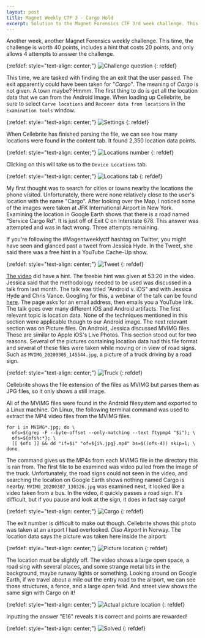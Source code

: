 ```yaml
---
layout: post
title: Magnet Weekly CTF 3 - Cargo Hold 
excerpt: Solution to the Magnet Forensics CTF 3rd week challenge. This challenge asks us to find a specific exit number the user of the phone passed by. The most difficult and fun challenge yet!
---
```


Another week, another Magnet Forensics weekly challenge. This time, the challenge is worth 40 points, includes a hint that costs 20 points, and only allows 4 attempts to answer the challenge.

{:refdef: style="text-align: center;"}
![Challenge question](https://starwarsfan2099.github.io/public/2020-10-22/question.JPG)
{: refdef}

This time, we are tasked with finding the an exit that the user passed. The exit apparently could have been taken for "*Cargo*". The meaning of *Cargo* is not given. A town maybe? Hmmm. The first thing to do is get all the location data that we can from the Android image. When loading up Cellebrite, be sure to select `Carve locations` and `Recover data from locations` in the `Examination tools` window. 

{:refdef: style="text-align: center;"}
![Settings](https://starwarsfan2099.github.io/public/2020-10-22/location_settings.JPG)
{: refdef}

When Cellebrite has finished parsing the file, we can see how many locations were found in the content tab. It found 2,350 location data points.

{:refdef: style="text-align: center;"}
![Locations number](https://starwarsfan2099.github.io/public/2020-10-22/locations_tab.JPG)
{: refdef}

Clicking on this will take us to the `Device Locations` tab.

{:refdef: style="text-align: center;"}
![Locations tab](https://starwarsfan2099.github.io/public/2020-10-22/locations_veiw.JPG)
{: refdef}

My first thought was to search for cities or towns nearby the locations the phone visited. Unfortunately, there were none relatively close to the user's location with the name "Cargo". After looking over the Map, I noticed some of the images were taken at JFK International Airport in New York. Examining the location in Google Earth shows that there is a road named "Service Cargo Rd". It is just off of Exit C on Interstate 678. This answer was attempted and was in fact wrong. Three attempts remaining. 

If you're following the #Magentweeklyctf hashtag on Twitter, you might have seen and glanced past a tweet from Jessica Hyde. In the Tweet, she said there was a free hint in a YouTube Cache-Up show.

{:refdef: style="text-align: center;"}
![Tweet](https://starwarsfan2099.github.io/public/2020-10-22/tweet.JPG)
{: refdef}

[The video](https://www.youtube.com/watch?v=LsJARwXDDR4&feature=youtu.be) did have a hint. The freebie hint was given at 53:20 in the video. Jessica said that the methodology needed to be used was discussed in a talk from last month. The talk was titled "Android v. iOS" and with Jessica Hyde and Chris Vance. Googling for this, a webinar of the talk can be found [here](https://www.magnetforensics.com/resources/mobile-artifact-comparison-webinar-recording-oct-7/). The page asks for an email address, then emails you a YouTube link. The talk goes over many different iOS and Android artifacts. The first relevant topic is location data. None of the techniques mentioned in this section were applicable though to our Android image. The next relevant section was on Picture files. On Android, Jessica discussed MVIMG files. These are similar to Apple iOS's Live Photos. This section stood out for two reasons. Several of the pictures containing location data had this file format and several of these files were taken while moving or in view of road signs. Such as `MVIMG_20200305_145544.jpg`, a picture of a truck driving by a road sign. 

{:refdef: style="text-align: center;"}
![Truck](https://starwarsfan2099.github.io/public/2020-10-22/truck.JPG)
{: refdef}

Cellebrite shows the file extension of the files as MVIMG but parses them as JPG files, so it only shows a still image. 

All of the MVIMG files were found in the Android filesystem and exported to a Linux machine. On Linux, the following terminal command was used to extract the MP4 video files from the MVIMG files.

```
for i in MVIMG*.jpg; do \
  ofs=$(grep -F --byte-offset --only-matching --text ftypmp4 "$i"); \
  ofs=${ofs%:*}; \
  [[ $ofs ]] && dd "if=$i" "of=${i%.jpg}.mp4" bs=$((ofs-4)) skip=1; \
done
```

The command gives us the MP4s from each MVIMG file in the directory this is ran from. The first file to be examined was video pulled from the image of the truck. Unfortunately, the road signs could not seen in the video, and searching the location on Google Earth shows nothing named Cargo is nearby. `MVIMG_20200307_130326.jpg` was examined next, it looked like a video taken from a bus. In the video, it quickly passes a road sign. It's difficult, but if you pause and look at the sign, it does in fact say cargo!

{:refdef: style="text-align: center;"}
![Cargo](https://starwarsfan2099.github.io/public/2020-10-22/sign.JPG)
{: refdef}

The exit number is difficult to make out though. Cellebrite shows this photo was taken at an airport I had overlooked. *Olso Airport* in Norway. The location data says the picture was taken here inside the airport:

{:refdef: style="text-align: center;"}
![Picture location](https://starwarsfan2099.github.io/public/2020-10-22/map.JPG)
{: refdef}

The location must be slightly off. The video shows a large open space, a road sing with several places, and some strange metal bits in the background, maybe runway lights or something. Looking around on Google Earth, if we travel about a mile out the entry road to the airport, we can see those structures, a fence, and a large open felid. And street view shows the same sign with Cargo on it!

{:refdef: style="text-align: center;"}
![Actual picture location](https://starwarsfan2099.github.io/public/2020-10-22/earth.JPG)
{: refdef}

Inputting the answer "E16" reveals it is correct and points are rewarded!

{:refdef: style="text-align: center;"}
![Solved](https://starwarsfan2099.github.io/public/2020-10-22/solved.JPG)
{: refdef}